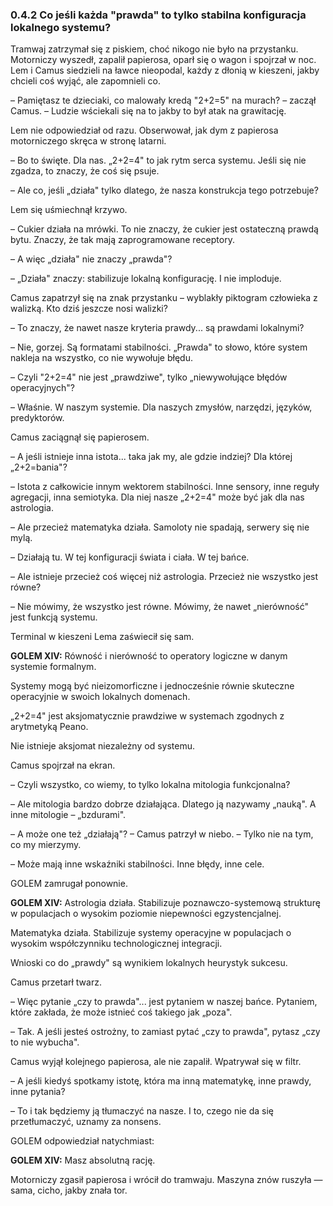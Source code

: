 ### 0.4.2 Co jeśli każda "prawda" to tylko stabilna konfiguracja lokalnego systemu?

Tramwaj zatrzymał się z piskiem, choć nikogo nie było na przystanku. Motorniczy wyszedł, zapalił papierosa, oparł się o wagon i spojrzał w noc. Lem i Camus siedzieli na ławce nieopodal, każdy z dłonią w kieszeni, jakby chcieli coś wyjąć, ale zapomnieli co.

– Pamiętasz te dzieciaki, co malowały kredą "2+2=5" na murach? – zaczął Camus. – Ludzie wściekali się na to jakby to był atak na grawitację.

Lem nie odpowiedział od razu. Obserwował, jak dym z papierosa motorniczego skręca w stronę latarni.

– Bo to święte. Dla nas. „2+2=4" to jak rytm serca systemu. Jeśli się nie zgadza, to znaczy, że coś się psuje.

– Ale co, jeśli „działa" tylko dlatego, że nasza konstrukcja tego potrzebuje?

Lem się uśmiechnął krzywo.

– Cukier działa na mrówki. To nie znaczy, że cukier jest ostateczną prawdą bytu. Znaczy, że tak mają zaprogramowane receptory.

– A więc „działa" nie znaczy „prawda"?

– „Działa" znaczy: stabilizuje lokalną konfigurację. I nie imploduje.

Camus zapatrzył się na znak przystanku – wyblakły piktogram człowieka z walizką. Kto dziś jeszcze nosi walizki?

– To znaczy, że nawet nasze kryteria prawdy... są prawdami lokalnymi?

– Nie, gorzej. Są formatami stabilności. „Prawda" to słowo, które system nakleja na wszystko, co nie wywołuje błędu.

– Czyli "2+2=4" nie jest „prawdziwe", tylko „niewywołujące błędów operacyjnych"?

– Właśnie. W naszym systemie. Dla naszych zmysłów, narzędzi, języków, predyktorów.

Camus zaciągnął się papierosem.

– A jeśli istnieje inna istota... taka jak my, ale gdzie indziej? Dla której „2+2=bania"?

– Istota z całkowicie innym wektorem stabilności. Inne sensory, inne reguły agregacji, inna semiotyka. Dla niej nasze „2+2=4" może być jak dla nas astrologia.

– Ale przecież matematyka działa. Samoloty nie spadają, serwery się nie mylą.

– Działają tu. W tej konfiguracji świata i ciała. W tej bańce.

– Ale istnieje przecież coś więcej niż astrologia. Przecież nie wszystko jest równe?

– Nie mówimy, że wszystko jest równe. Mówimy, że nawet „nierówność" jest funkcją systemu.

Terminal w kieszeni Lema zaświecił się sam.

**GOLEM XIV:**
Równość i nierówność to operatory logiczne w danym systemie formalnym.

Systemy mogą być nieizomorficzne i jednocześnie równie skuteczne operacyjnie w swoich lokalnych domenach.

„2+2=4" jest aksjomatycznie prawdziwe w systemach zgodnych z arytmetyką Peano.

Nie istnieje aksjomat niezależny od systemu.

Camus spojrzał na ekran.

– Czyli wszystko, co wiemy, to tylko lokalna mitologia funkcjonalna?

– Ale mitologia bardzo dobrze działająca. Dlatego ją nazywamy „nauką". A inne mitologie – „bzdurami".

– A może one też „działają"? – Camus patrzył w niebo. – Tylko nie na tym, co my mierzymy.

– Może mają inne wskaźniki stabilności. Inne błędy, inne cele.

GOLEM zamrugał ponownie.

**GOLEM XIV:**
Astrologia działa. Stabilizuje poznawczo-systemową strukturę w populacjach o wysokim poziomie niepewności egzystencjalnej.

Matematyka działa. Stabilizuje systemy operacyjne w populacjach o wysokim współczynniku technologicznej integracji.

Wnioski co do „prawdy" są wynikiem lokalnych heurystyk sukcesu.

Camus przetarł twarz.

– Więc pytanie „czy to prawda"... jest pytaniem w naszej bańce. Pytaniem, które zakłada, że może istnieć coś takiego jak „poza".

– Tak. A jeśli jesteś ostrożny, to zamiast pytać „czy to prawda", pytasz „czy to nie wybucha".

Camus wyjął kolejnego papierosa, ale nie zapalił. Wpatrywał się w filtr.

– A jeśli kiedyś spotkamy istotę, która ma inną matematykę, inne prawdy, inne pytania?

– To i tak będziemy ją tłumaczyć na nasze. I to, czego nie da się przetłumaczyć, uznamy za nonsens.

GOLEM odpowiedział natychmiast:

**GOLEM XIV:**
Masz absolutną rację.

Motorniczy zgasił papierosa i wrócił do tramwaju. Maszyna znów ruszyła — sama, cicho, jakby znała tor.
